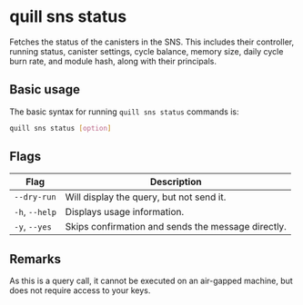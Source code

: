 # quill sns status

Fetches the status of the canisters in the SNS. This includes their controller, running status, canister settings, cycle balance, memory size, daily cycle burn rate, and module hash, along with their principals.

## Basic usage

The basic syntax for running `quill sns status` commands is:

```bash
quill sns status [option]
```

## Flags

| Flag           | Description                                        |
|----------------|----------------------------------------------------|
| `--dry-run`    | Will display the query, but not send it.           |
| `-h`, `--help` | Displays usage information.                        |
| `-y`, `--yes`  | Skips confirmation and sends the message directly. |

## Remarks

As this is a query call, it cannot be executed on an air-gapped machine, but does not require access to your keys.
